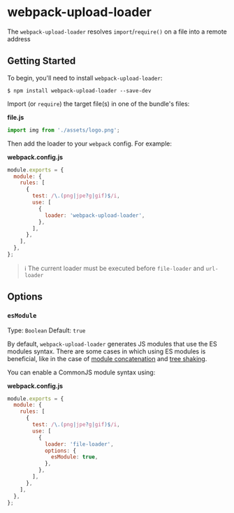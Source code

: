 # webpack-upload-loader

The `webpack-upload-loader` resolves `import`/`require()` on a file into a remote address

## Getting Started

To begin, you'll need to install `webpack-upload-loader`:

```console
$ npm install webpack-upload-loader --save-dev
```

Import (or `require`) the target file(s) in one of the bundle's files:

**file.js**

```js
import img from './assets/logo.png';
```

Then add the loader to your `webpack` config. For example:

**webpack.config.js**

```js
module.exports = {
  module: {
    rules: [
      {
        test: /\.(png|jpe?g|gif)$/i,
        use: [
          {
            loader: 'webpack-upload-loader',
          },
        ],
      },
    ],
  },
};
```

> ℹ️ The current loader must be executed before `file-loader` and `url-loader`

## Options

### `esModule`

Type: `Boolean`
Default: `true`

By default, `webpack-upload-loader` generates JS modules that use the ES modules syntax.
There are some cases in which using ES modules is beneficial, like in the case of [module concatenation](https://webpack.js.org/plugins/module-concatenation-plugin/) and [tree shaking](https://webpack.js.org/guides/tree-shaking/).

You can enable a CommonJS module syntax using:

**webpack.config.js**

```js
module.exports = {
  module: {
    rules: [
      {
        test: /\.(png|jpe?g|gif)$/i,
        use: [
          {
            loader: 'file-loader',
            options: {
              esModule: true,
            },
          },
        ],
      },
    ],
  },
};
```
